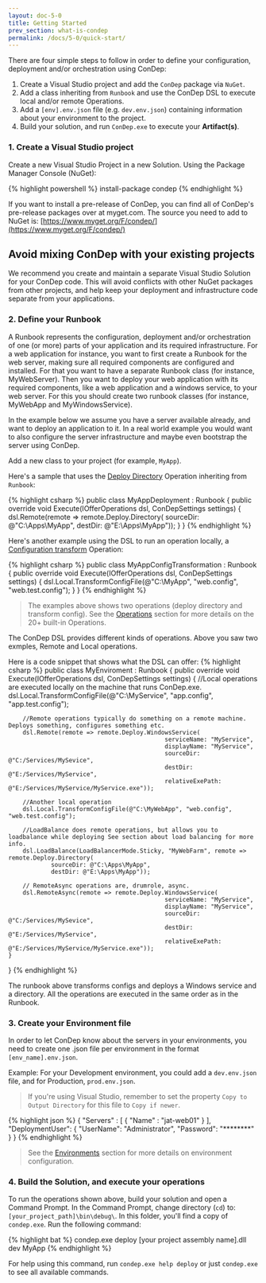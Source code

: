 ```yaml
---
layout: doc-5-0
title: Getting Started
prev_section: what-is-condep
permalink: /docs/5-0/quick-start/
---
```


There are four simple steps to follow in order to define your configuration, deployment
and/or orchestration using ConDep:

1. Create a Visual Studio project and add the `ConDep` package via `NuGet`.
2. Add a class inheriting from `Runbook` and use the ConDep DSL to execute local and/or remote Operations.
3. Add a `[env].env.json` file (e.g. `dev.env.json`) containing information about your environment to the project.
4. Build your solution, and run `ConDep.exe` to execute your **Artifact(s)**.

### 1. Create a Visual Studio project

Create a new Visual Studio Project in a new Solution. Using the Package Manager
Console (NuGet):

{% highlight powershell %}
install-package condep
{% endhighlight %}

If you want to install a pre-release of ConDep, you can find all of ConDep's pre-release
packages over at myget.com. The source you need to add to NuGet is:
[https://www.myget.org/F/condep/](https://www.myget.org/F/condep/)

<div class="note warning">
	<h2>Avoid mixing ConDep with your existing projects</h2>
  <p>
		We recommend you create and maintain a separate Visual Studio Solution for your
    ConDep code. This will avoid conflicts with other NuGet packages from other projects,
    and help keep your deployment and infrastructure code separate from your applications.
	</p>
</div>

### 2. Define your Runbook

A Runbook represents the configuration, deployment and/or orchestration of one (or more) parts
of your application and its required infrastructure. For a web application for instance,
you want to first create a Runbook for the web server, making sure all required components
are configured and installed. For that you want to have a separate Runbook class (for
instance, MyWebServer). Then you want to deploy your web application with its required
components, like a web application and a windows service, to your web server. For this you
should create two runbook classes (for instance, MyWebApp and MyWindowsService).

In the example below we assume you have a server available already, and want to deploy
an application to it. In a real world example you would want to also configure the server
infrastructure and maybe even bootstrap the server using ConDep.

Add a new class to your project (for example, `MyApp`).

Here's a sample that uses the [Deploy Directory](/docs/5-0/operations/remote/deployment/directory)
Operation inheriting from `Runbook`:

{% highlight csharp %}
public class MyAppDeployment : Runbook
{
    public override void Execute(IOfferOperations dsl, ConDepSettings settings)
    {
        dsl.Remote(remote => remote.Deploy.Directory(
                                                sourceDir: @"C:\Apps\MyApp", 
                                                destDir: @"E:\Apps\MyApp"));
    }
}
{% endhighlight %}

Here's another example using the DSL to run an operation locally, a [Configuration transform](/docs/5-0/operations/local/transform-config)
Operation:

{% highlight csharp %}
public class MyAppConfigTransformation : Runbook
{
    public override void Execute(IOfferOperations dsl, ConDepSettings settings)
    {
        dsl.Local.TransformConfigFile(@"C:\MyApp", "web.config", "web.test.config");
    }
}
{% endhighlight %}

> The examples above shows two operations (deploy directory and transform config). See the [Operations](/docs/5-0/operations) section for more details on the 20+ built-in
> Operations.

The ConDep DSL provides different kinds of operations. Above you saw two exmples, Remote and Local operations.

Here is a code snippet that shows what the DSL can offer:
{% highlight csharp %}
public class MyEnviroment : Runbook
{
    public override void Execute(IOfferOperations dsl, ConDepSettings settings)
    {
        //Local operations are executed locally on the machine that runs ConDep.exe.
        dsl.Local.TransformConfigFile(@"C:\MyService", "app.config", "app.test.config");

        //Remote operations typically do something on a remote machine. Deploys something, configures something etc.
        dsl.Remote(remote => remote.Deploy.WindowsService(
                                                serviceName: "MyService", 
                                                displayName: "MyService", 
                                                sourceDir: @"C:/Services/MySevice", 
                                                destDir: @"E:/Services/MyService",
                                                relativeExePath: @"E:/Services/MyService/MyService.exe"));

        //Another local operation                
        dsl.Local.TransformConfigFile(@"C:\MyWebApp", "web.config", "web.test.config");

        //LoadBalance does remote operations, but allows you to loadbalance while deploying See section about load balancing for more info.    
        dsl.LoadBalance(LoadBalancerMode.Sticky, "MyWebFarm", remote => remote.Deploy.Directory(
                sourceDir: @"C:\Apps\MyApp",
                destDir: @"E:\Apps\MyApp"));   

        // RemoteAsync operations are, drumrole, async.
        dsl.RemoteAsync(remote => remote.Deploy.WindowsService(
                                                serviceName: "MyService", 
                                                displayName: "MyService", 
                                                sourceDir: @"C:/Services/MySevice", 
                                                destDir: @"E:/Services/MyService",
                                                relativeExePath: @"E:/Services/MyService/MyService.exe")); 
    }
}
{% endhighlight %}

The runbook above transforms configs and deploys a Windows service and a directory. All the operations are executed in the same order as in the Runbook.

### 3. Create your Environment file

In order to let ConDep know about the servers in your environments, you need to
create one .json file per environment in the format `[env_name].env.json`.

Example: For your Development environment, you could add a `dev.env.json` file,
and for Production, `prod.env.json`.

> If you're using Visual Studio, remember to set the property `Copy to Output
> Directory` for this file to `Copy if newer`.

{% highlight json %}
{
  "Servers" :
  [
    {
      "Name" : "jat-web01"
    }
  ],
  "DeploymentUser":
  {
    "UserName": "Administrator",
    "Password": "********"
  }
}
{% endhighlight %}

> See the [Environments](/docs/3-0/environment/) section for more details on environment
> configuration.

### 4. Build the Solution, and execute your operations

To run the operations shown above, build your solution and open a Command Prompt. In
the Command Prompt, change directory (`cd`) to: `[your_project_path]\bin\debug\`. In
this folder, you'll find a copy of `condep.exe`. Run the following command:

{% highlight bat %}
condep.exe deploy [your project assembly name].dll dev MyApp
{% endhighlight %}

For help using this command, run `condep.exe help deploy` or just `condep.exe` to see
all available commands.
